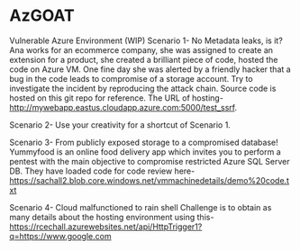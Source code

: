 # AzGOAT
Vulnerable Azure Environment (WIP)
Scenario 1-
No Metadata leaks, is it?
Ana works for an ecommerce company, she was assigned to create an extension for a product, she created a brilliant piece of code, hosted the code on Azure VM. One fine day she was alerted by a friendly hacker that a bug in the code leads to compromise of a storage account. Try to investigate the incident by reproducing the attack chain. Source code is hosted on this git repo for reference. The URL of hosting- http://mywebapp.eastus.cloudapp.azure.com:5000/test_ssrf. 

Scenario 2-
Use your creativity for a shortcut of Scenario 1.

Scenario 3-
From publicly exposed storage to a compromised database! 
Yummyfood is an online food delivery app which invites you to perform a pentest with the main objective to compromise restricted Azure SQL Server DB. They have loaded code for code review here- https://sachall2.blob.core.windows.net/vmmachinedetails/demo%20code.txt


Scenario 4-
Cloud malfunctioned to rain shell
Challenge is to obtain as many details about the hosting environment using this- https://rcechall.azurewebsites.net/api/HttpTrigger1?q=https://www.google.com


